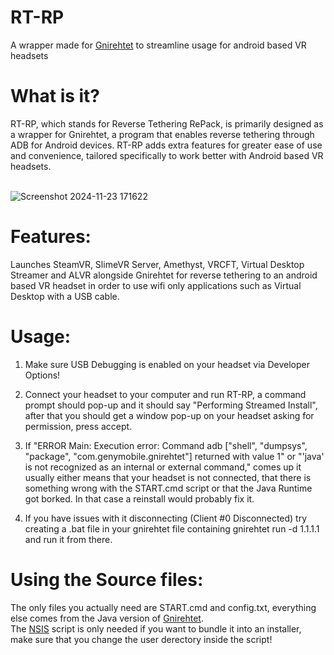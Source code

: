 # RT-RP
A wrapper made for [Gnirehtet](https://github.com/Genymobile/gnirehtet) to streamline usage for android based VR headsets

<h1><strong>What is it?</strong><br></h1>
RT-RP, which stands for Reverse Tethering RePack, is primarily designed as a wrapper for Gnirehtet, a program that enables reverse tethering through ADB for Android devices. RT-RP adds extra features for greater ease of use and convenience, tailored specifically to work better with Android based VR headsets.
<br></br>

![Screenshot 2024-11-23 171622](https://github.com/user-attachments/assets/00b10289-36b2-4149-9c8c-b76d5708ffab)


<h1><strong>Features:</strong><br></h1>
Launches SteamVR, SlimeVR Server, Amethyst, VRCFT, Virtual Desktop Streamer and ALVR alongside Gnirehtet for reverse tethering to an android based VR headset in order to use wifi only applications such as Virtual Desktop with a USB cable.


<p></p>
<h1><strong>Usage:</strong></h1>

1. Make sure USB Debugging is enabled on your headset via Developer Options!

2. Connect your headset to your computer and run RT-RP, a command prompt should pop-up and it should say "Performing Streamed Install", after that you should get a window pop-up on your headset asking for permission, press accept.

3. If "ERROR Main: Execution error: Command adb ["shell", "dumpsys", "package", "com.genymobile.gnirehtet"] returned with value 1" or "'java' is not recognized as an internal or external command," comes up it usually either means that your headset is not connected, that there is something wrong with the START.cmd script or that the Java Runtime got borked. In that case a reinstall would probably fix it.

4. If you have issues with it disconnecting (Client #0 Disconnected) try creating a .bat file in your gnirehtet file containing gnirehtet run -d 1.1.1.1 and run it from there.

<h1><strong>Using the Source files:</strong></h1>

The only files you actually need are START.cmd and config.txt, everything else comes from the Java version of [Gnirehtet](https://github.com/Genymobile/gnirehtet). <br>
The [NSIS](https://nsis.sourceforge.io/Main_Page) script is only needed if you want to bundle it into an installer, make sure that you change the user derectory inside the script!


<h1 style="font-size:300%;"></h1>
